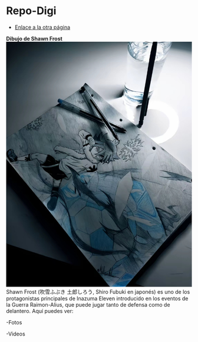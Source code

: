 # Repo-Digi

* [Enlace a la otra página](otro.md)

**Dibujo de Shawn Frost**
  ![Descripción de la imagen](assets/Screenshot_2024-09-17-12-13-49-197_com.zhiliaoapp.musically-edit.jpg)
Shawn Frost (吹雪ふぶき 土郎しろう, Shiro Fubuki en japonés) es uno de los protagonistas principales de Inazuma Eleven introducido en los eventos de la Guerra Raimon-Alius, que puede jugar tanto de defensa como de delantero.
  Aquí puedes ver:

-Fotos

-Videos

